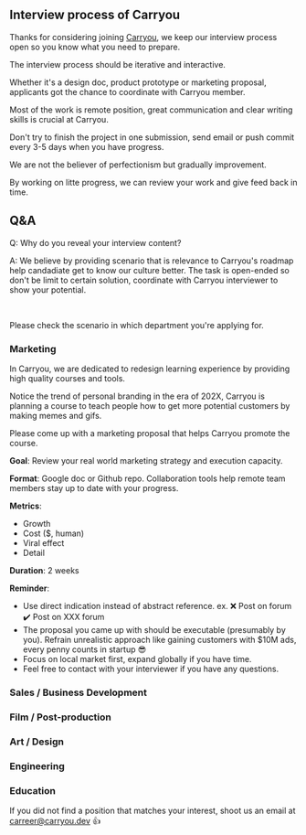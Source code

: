 ## Interview process of Carryou

Thanks for considering joining [Carryou](https://www.carryou.dev/), we keep our interview process open so you know what you need to prepare.

The interview process should be iterative and interactive. 

Whether it's a design doc, product prototype or marketing proposal, applicants got the chance to coordinate with Carryou member. 

Most of the work is remote position, great communication and clear writing skills is crucial at Carryou.

Don't try to finish the project in one submission, send email or push commit every 3-5 days when you have progress. 

We are not the believer of perfectionism but gradually improvement.

By working on litte progress, we can review your work and give feed back in time. 

## Q&A

Q: Why do you reveal your interview content?

A: We believe by providing scenario that is relevance to Carryou's roadmap help candadiate get to know our culture better. The task is open-ended so don't be limit to certain solution, coordinate with Carryou interviewer to show your potential.

<br />

Please check the scenario in which department you're applying for.

### Marketing 

In Carryou, we are dedicated to redesign learning experience by providing high quality courses and tools.

Notice the trend of personal branding in the era of 202X, Carryou is planning a course to teach people how to get more potential customers by making memes and gifs.

Please come up with a marketing proposal that helps Carryou promote the course.

**Goal**: Review your real world marketing strategy and execution capacity.

**Format**: Google doc or Github repo. Collaboration tools help remote team members stay up to date with your progress.

**Metrics**: 
* Growth
* Cost ($, human)
* Viral effect
* Detail

**Duration**: 2 weeks

**Reminder**:
* Use direct indication instead of abstract reference. ex. ❌ Post on forum ✔️ Post on XXX forum 
* The proposal you came up with should be executable (presumably by you). Refrain unrealistic approach like gaining customers with $10M ads, every penny counts in startup 😎
* Focus on local market first, expand globally if you have time.
* Feel free to contact with your interviewer if you have any questions.

### Sales / Business Development



### Film / Post-production

### Art / Design

### Engineering

### Education

If you did not find a position that matches your interest, shoot us an email at carreer@carryou.dev 👍